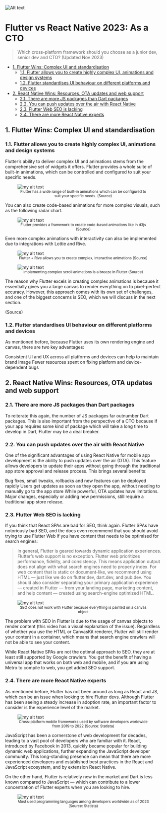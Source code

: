 ![Alt text](image.png)
<!-- omit in toc -->
# Flutter vs React Native 2023: As a CTO


> Which cross-platform framework should you choose as a junior dev, senior dev and CTO? (Updated Nov 2023)

- [1. Flutter Wins: Complex UI and standardisation](#1-flutter-wins-complex-ui-and-standardisation)
  - [1.1. Flutter allows you to create highly complex UI, animations and design systems](#11-flutter-allows-you-to-create-highly-complex-ui-animations-and-design-systems)
  - [1.2. Flutter standardises UI behaviour on different platforms and devices](#12-flutter-standardises-ui-behaviour-on-different-platforms-and-devices)
- [2. React Native Wins: Resources, OTA updates and web support](#2-react-native-wins-resources-ota-updates-and-web-support)
  - [2.1. There are more JS packages than Dart packages](#21-there-are-more-js-packages-than-dart-packages)
  - [2.2. You can push updates over the air with React Native](#22-you-can-push-updates-over-the-air-with-react-native)
  - [2.3. Flutter Web SEO is lacking](#23-flutter-web-seo-is-lacking)
  - [2.4. There are more React Native experts](#24-there-are-more-react-native-experts)



## 1. Flutter Wins: Complex UI and standardisation
### 1.1. Flutter allows you to create highly complex UI, animations and design systems

Flutter’s ability to deliver complex UI and animations stems from the comprehensive set of widgets it offers. Flutter provides a whole suite of built-in animations, which can be controlled and configured to suit your specific needs.


<figure>
<img src="image-4.png" alt="my alt text"/>
<figcaption style="text-align: center; font-size: smaller;">Flutter has a wide range of built-in animations which can be configured to suit your specific needs. (Source)
</figcaption>
</figure>
You can also create code-based animations for more complex visuals, such as the following radar chart.


<figure>
<img src="image-5.png" alt="my alt text"/>
<figcaption style="text-align: center; font-size: smaller;">Flutter provides a framework to create code-based animations like in d3js (Source)
</figcaption>
</figure>

Even more complex animations with interactivity can also be implemented due to integrations with Lottie and Rive.


<figure>
<img src="image-6.png" alt="my alt text"/>
<figcaption style="text-align: center; font-size: smaller;">Flutter + Rive allows you to create complex, interactive animations (Source)
</figcaption>
</figure>


<figure>
<img src="image-7.png" alt="my alt text"/>
<figcaption style="text-align: center; font-size: smaller;">Implementing complex scroll animations is a breeze in Flutter (Source)
</figcaption>
</figure>

The reason why Flutter excels in creating complex animations is because it essentially gives you a large canvas to render everything on to pixel-perfect accuracy. However, this approach comes with its own set of challenges, and one of the biggest concerns is SEO, which we will discuss in the next section.



(Source)
### 1.2. Flutter standardises UI behaviour on different platforms and devices

As mentioned before, because Flutter uses its own rendering engine and canvas, there are two key advantages:

Consistent UI and UX across all platforms and devices can help to maintain brand image
Fewer resources spent on fixing platform and device-dependent bugs



## 2. React Native Wins: Resources, OTA updates and web support
### 2.1. There are more JS packages than Dart packages

To reiterate this again, the number of JS packages far outnumber Dart packages. This is also important from the perspective of a CTO because if your app requires some kind of package which will take a long time to develop in Dart, Flutter may be a deal breaker.

### 2.2. You can push updates over the air with React Native

One of the significant advantages of using React Native for mobile app development is the ability to push updates over the air (OTA). This feature allows developers to update their apps without going through the traditional app store approval and release process. This brings several benefits:

Bug fixes, small tweaks, rollbacks and new features can be deployed rapidly
Users get updates as soon as they open the app, without needing to manually go to the app store
While powerful, OTA updates have limitations. Major changes, especially or adding new permissions, still require a traditional app store release.

### 2.3. Flutter Web SEO is lacking

If you think that React SPAs are bad for SEO, think again. Flutter SPAs have notoriously bad SEO, and the docs even recommend that you should avoid trying to use Flutter Web if you have content that needs to be optimised for search engines:

> In general, Flutter is geared towards dynamic application experiences. Flutter’s web support is no exception. Flutter web prioritizes performance, fidelity, and consistency. This means application output does not align with what search engines need to properly index. For web content that is static or document-like, we recommend using HTML — just like we do on flutter.dev, dart.dev, and pub.dev. You should also consider separating your primary application experience — created in Flutter — from your landing page, marketing content, and help content — created using search-engine optimized HTML.


<figure>
<img src="image-1.png" alt="my alt text"/>
<figcaption style="text-align: center; font-size: smaller;">SEO does not work with Flutter because everything is painted on a canvas object
</figcaption>
</figure>


The problem with SEO in Flutter is due to the usage of canvas objects to render content (this video has a visual explanation of the issue). Regardless of whether you use the HTML or CanvasKit renderer, Flutter will still render your content in a <canvas/> container, which means that search engine crawlers will not be able to see your content.

While React Native SPAs are not the optimal approach to SEO, they are at least still supported by Google crawlers. You get the benefit of having a universal app that works on both web and mobile, and if you are using Metro to compile to web, you get added SEO support.

### 2.4. There are more React Native experts

As mentioned before, Flutter has not been around as long as React and JS, which can be an issue when looking to hire Flutter devs. Although Flutter has been seeing a steady increase in adoption rate, an important factor to consider is the experience level of the market.


<figure>
<img src="image-2.png" alt="my alt text"/>
<figcaption style="text-align: center; font-size: smaller;">Cross-platform mobile frameworks used by software developers worldwide from 2019 to 2022 (Source: Statista)
</figcaption>
</figure>


JavaScript has been a cornerstone of web development for decades, leading to a vast pool of developers who are familiar with it. React, introduced by Facebook in 2013, quickly became popular for building dynamic web applications, further expanding the JavaScript developer community. This long-standing presence can mean that there are more experienced developers and established best practices in the React and JavaScript ecosystem, and by extension React Native.

On the other hand, Flutter is relatively new in the market and Dart is less known compared to JavaScript — which can contribute to a lower concentration of Flutter experts when you are looking to hire.


<figure>
<img src="image-3.png" alt="my alt text"/>
<figcaption style="text-align: center; font-size: smaller;">Most used programming languages among developers worldwide as of 2023 (Source: Statista)
</figcaption>
</figure>








